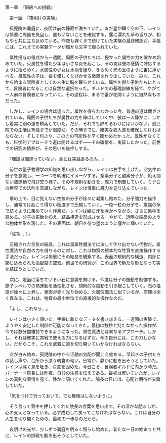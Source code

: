 第一章　『銅級への挑戦』

　第一話　『夜明けの実験』

　孤児院の裏庭に、夜明け前の静寂が満ちていた。まだ星が瞬く空の下、レインは慎重に周囲を見回し、誰もいないことを確認する。露に濡れた草の香りが、朝もやと共に立ち込めている。昨夜も遅くまで続けていた実験の最終確認だ。手帳には、これまでの実験データが細かな文字で綴られていた。

　属性授与の儀式から一週間。周囲の子供たちは、授かった属性の力を確かめ始めていた。火属性を得た少年は小さな炎を起こし、その炎は彼の感情に呼応するように揺らめく。水属性の少女は水滴を操り、きらめく光の玉のように宙に浮かべる。風属性の子は、髪を優しくなびかせる微風を作り出していた。みな、これから始まる冒険者としての人生に胸を躍らせている。属性を得た子供たちにとって、冒険者になることは自然な選択だった。ギルドでの基礎訓練を経て、やがて一人前の冒険者になっていく。その過程は、まるで蕾が花開くように自然なものだった。

　しかし、レインの場合は違った。属性を得られなかった今、普通の道は閉ざされている。周囲の子供たちが属性の力を伸ばしていく中、彼は一人静かに、しかし着実に別の道を模索していた。だが、それでも諦めるわけにはいかない。孤児院での生活は15歳までが限度だ。その時までに、確実な収入源を確保しなければならない。そして何より、この力の可能性を早く確かめたかった。属性がなくても、科学的アプローチで道は開けるはず——その確信を、実証したかった。前世での研究の情熱が、その思いを後押しする。

　『理論は間違っていない。あとは実践あるのみ...』

　前世の量子物理学の知識を思い出しながら、レインは右手を上げた。空気中の分子を意識し、一つ一つを明確にイメージする。窒素分子と酸素分子が、絶え間ない熱運動で飛び交う様子。その不規則な動きを、魔力で制御していく。ミクロの世界での法則を意識しながら、レインは慎重に魔力を送り込んでいった。

　掌の上で、目に見えない空気の分子が徐々に凝集し始めた。分子間力を操作し、通常では起こり得ない密度まで圧縮していく。一粒一粒の分子を、意識の糸で紡ぐように集めていく作業だ。レインは額に汗を浮かべながら、さらに集中を高める。分子の振動を抑え、結晶構造を形成させる。やがて、透明な結晶のような物体が形を現した。その表面は、朝日を待つ星のように僅かに輝いていた。

　『成功...！』

　圧縮された空気の結晶。これは風属性魔法では決して作り出せない代物だ。属性魔法が自然の力を借りるのに対し、これは物質の根本的な性質を直接操作する手法だった。レインは慎重にその結晶を観察する。表面の規則的な構造、内部に閉じ込められた高密度の空気。前世での研究が、この世界で新たな形となって実を結ぼうとしていた。

　次に、地面に落ちている小石に意識を向ける。今度は分子の振動を制御する。原子レベルでの熱運動を活性化させ、規則的な振動を引き起こしていく。石の温度が徐々に上昇し、表面が赤く光り始める。火属性魔法に似ているが、原理は全く異なる。これは、物質の最小単位での直接的な操作なのだ。

　「よし、これなら...」

　レインは小さく頷いた。手帳に新たなデータを書き加える。一週間の実験で、ようやく安定した制御が可能になってきた。最初は数秒と持たなかった操作が、今では数分間維持できるようになった。属性魔法とは異なるアプローチ。しかし、それは確実に実戦で使える力になるはずだ。今の自分には、この力しかない。だからこそ、これを武器に道を切り開いていかなければならない。

　空が白み始め、孤児院の中から活動の気配が聞こえ始める。早起きの子供たちの話し声や、台所から漂う朝食の匂い。日常が、静かに動き出そうとしていた。レインは深く息を吐き、決意を固めた。今日こそ、冒険者ギルドに向かう時だ。バーナード院長には昨夜、自分の決意を伝えてある。最初は驚いていたが、レインの真剣な表情を見て、静かに頷いてくれた。院長の目には、心配と期待が交錯していた。

　「気をつけて行っておいで。でも無理はしないように」

　そう言って背中を押してくれた院長の言葉を思い出す。その温かな励ましが、心の支えとなっている。必ず成功して戻ってこなければならない。これは自分の人生を切り開くための、最初の一歩なのだから。

　夜明けの光が、少しずつ裏庭を明るく照らし始めた。新たな一日の始まりと共に、レインの挑戦も動き出そうとしていた。
